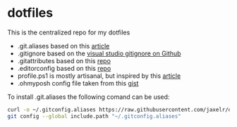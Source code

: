 # dotfiles

This is the centralized repo for my dotfiles

* .git.aliases based on this [article](https://haacked.com/archive/2019/02/14/including-git-aliases/)
* .gitignore based on the [visual studio gitignore on Github](https://github.com/github/gitignore)
* .gitattributes based on this [repo](https://github.com/alexkaratarakis/gitattributes)
* .editorconfig based on this [repo](https://github.com/RehanSaeed/EditorConfig)
* profile.ps1 is mostly artisanal, but inspired by this [article](https://www.hanselman.com/blog/my-ultimate-powershell-prompt-with-oh-my-posh-and-the-windows-terminal)
* .ohmyposh config file taken from this [gist](https://gist.github.com/shanselman/1f69b28bfcc4f7716e49eb5bb34d7b2c)

To install .git.aliases the following comand can be used:

```sh
curl -o ~/.gitconfig.aliases https://raw.githubusercontent.com/jaxelr/dotfiles/master/git/.gitconfig.aliases
git config --global include.path "~/.gitconfig.aliases"
```
